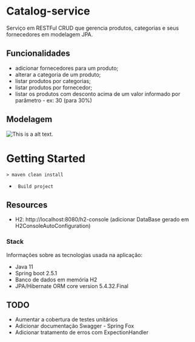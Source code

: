 # Catalog-service

Serviço em RESTFul CRUD que gerencia produtos, categorias e seus fornecedores em modelagem JPA.

## Funcionalidades
* adicionar fornecedores para um produto;
* alterar a categoria de um produto;
* listar produtos por categorias;
* listar produtos por fornecedor;
* listar os produtos com desconto acima de um valor informado por parâmetro -
ex: 30 (para 30%)

## Modelagem
![This is a alt text.](/image/bd.jpeg "This is a sample image.")

# Getting Started
`> maven clean install` 
* ` Build project`

## Resources
* H2: http://localhost:8080/h2-console (adicionar DataBase gerado em H2ConsoleAutoConfiguration)

### Stack
Informações sobre as tecnologias usada na aplicação:
* Java 11
* Spring boot 2.5.1
* Banco de dados em memória H2 
* JPA/Hibernate ORM core version 5.4.32.Final

## TODO
* Aumentar a cobertura de testes unitários
* Adicionar documentação Swagger - Spring Fox
* Adicionar tratamento de erros com ExpectionHandler
